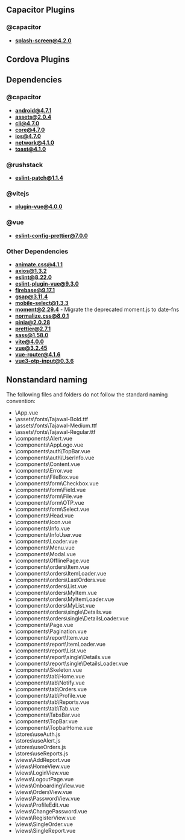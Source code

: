 ## Capacitor Plugins

### @capacitor
- **splash-screen@4.2.0**
## Cordova Plugins

## Dependencies

### @capacitor
- **android@4.7.1**
- **assets@2.0.4**
- **cli@4.7.0**
- **core@4.7.0**
- **ios@4.7.0**
- **network@4.1.0**
- **toast@4.1.0**
### @rushstack
- **eslint-patch@1.1.4**
### @vitejs
- **plugin-vue@4.0.0**
### @vue
- **eslint-config-prettier@7.0.0**
### Other Dependencies
- **animate.css@4.1.1**
- **axios@1.3.2**
- **eslint@8.22.0**
- **eslint-plugin-vue@9.3.0**
- **firebase@9.17.1**
- **gsap@3.11.4**
- **mobile-select@1.3.3**
- **moment@2.29.4** - Migrate the deprecated moment.js to date-fns
- **normalize.css@8.0.1**
- **pinia@2.0.28**
- **prettier@2.7.1**
- **sass@1.58.0**
- **vite@4.0.0**
- **vue@3.2.45**
- **vue-router@4.1.6**
- **vue3-otp-input@0.3.6**


## Nonstandard naming
The following files and folders do not follow the standard naming convention:

- \App.vue
- \assets\fonts\Tajawal-Bold.ttf
- \assets\fonts\Tajawal-Medium.ttf
- \assets\fonts\Tajawal-Regular.ttf
- \components\Alert.vue
- \components\AppLogo.vue
- \components\auth\TopBar.vue
- \components\auth\UserInfo.vue
- \components\Content.vue
- \components\Error.vue
- \components\FileBox.vue
- \components\form\Checkbox.vue
- \components\form\Field.vue
- \components\form\File.vue
- \components\form\OTP.vue
- \components\form\Select.vue
- \components\Head.vue
- \components\Icon.vue
- \components\Info.vue
- \components\InfoUser.vue
- \components\Loader.vue
- \components\Menu.vue
- \components\Modal.vue
- \components\OfflinePage.vue
- \components\orders\Item.vue
- \components\orders\ItemLoader.vue
- \components\orders\LastOrders.vue
- \components\orders\List.vue
- \components\orders\MyItem.vue
- \components\orders\MyItemLoader.vue
- \components\orders\MyList.vue
- \components\orders\single\Details.vue
- \components\orders\single\DetailsLoader.vue
- \components\Page.vue
- \components\Pagination.vue
- \components\report\Item.vue
- \components\report\ItemLoader.vue
- \components\report\List.vue
- \components\report\single\Details.vue
- \components\report\single\DetailsLoader.vue
- \components\Skeleton.vue
- \components\tab\Home.vue
- \components\tab\Notify.vue
- \components\tab\Orders.vue
- \components\tab\Profile.vue
- \components\tab\Reports.vue
- \components\tab\Tab.vue
- \components\TabsBar.vue
- \components\TopBar.vue
- \components\TopbarHome.vue
- \stores\useAuth.js
- \stores\useAlert.js
- \stores\useOrders.js
- \stores\useReports.js
- \views\AddReport.vue
- \views\HomeView.vue
- \views\LoginView.vue
- \views\LogoutPage.vue
- \views\OnboardingView.vue
- \views\OrdersView.vue
- \views\PasswordView.vue
- \views\ProfileEdit.vue
- \views\ChangePassword.vue
- \views\RegisterView.vue
- \views\SingleOrder.vue
- \views\SingleReport.vue
